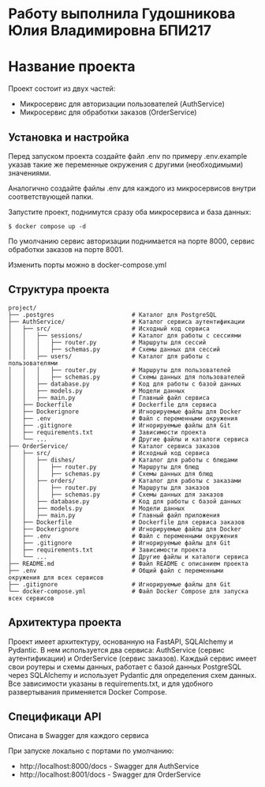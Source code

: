 # Работу выполнила Гудошникова Юлия Владимировна БПИ217
# Название проекта

Проект состоит из двух частей: 
- Микросервис для авторизации пользователей (AuthService)
- Микросервис для обработки заказов (OrderService)

## Установка и настройка

Перед запуском проекта создайте файл .env по примеру .env.example указав такие же переменные окружения с другими (необходимыми) значениями.

Аналогично создайте файлы .env для каждого из микросервисов внутри соответствующей папки.


Запустите проект, поднимутся сразу оба микросервиса и база данных:
```shell
$ docker compose up -d
```

По умолчанию сервис авторизации поднимается на порте 8000, сервис обработки заказов на порте 8001.

Изменить порты можно в docker-compose.yml

## Структура проекта
```
project/
├── .postgres                      # Каталог для PostgreSQL
├── AuthService/                   # Каталог сервиса аутентификации
│   ├── src/                       # Исходный код сервиса
│   │   ├── sessions/              # Каталог для работы с сессиями
│   │   │   ├── router.py          # Маршруты для сессий
│   │   │   ├── schemas.py         # Схемы данных для сессий
│   │   ├── users/                 # Каталог для работы с пользователями
│   │   │   ├── router.py          # Маршруты для пользователей
│   │   │   ├── schemas.py         # Схемы данных для пользователей
│   │   ├── database.py            # Код для работы с базой данных
│   │   ├── models.py              # Модели данных
│   │   ├── main.py                # Главный файл сервиса
│   ├── Dockerfile                 # Dockerfile для сервиса
│   ├── Dockerignore               # Игнорируемые файлы для Docker
│   ├── .env                       # Файл с переменными окружения
│   ├── .gitignore                 # Игнорируемые файлы для Git
│   ├── requirements.txt           # Зависимости проекта
│   └── ...                        # Другие файлы и каталоги сервиса
├── OrderService/                  # Каталог сервиса заказов
│   ├── src/                       # Исходный код сервиса
│   │   ├── dishes/                # Каталог для работы с блюдами
│   │   │   ├── router.py          # Маршруты для блюд
│   │   │   ├── schemas.py         # Схемы данных для блюд
│   │   ├── orders/                # Каталог для работы с заказами
│   │   │   ├── router.py          # Маршруты для заказов
│   │   │   ├── schemas.py         # Схемы данных для заказов
│   │   ├── database.py            # Код для работы с базой данных
│   │   ├── models.py              # Модели данных
│   │   ├── main.py                # Главный файл приложения
│   ├── Dockerfile                 # Dockerfile для сервиса заказов
│   ├── Dockerignore               # Игнорируемые файлы для Docker
│   ├── .env                       # Файл с переменными окружения
│   ├── .gitignore                 # Игнорируемые файлы для Git
│   ├── requirements.txt           # Зависимости проекта
│   └── ...                        # Другие файлы и каталоги сервиса
├── README.md                      # Файл README с описанием проекта
├── .env                           # Общий файл с переменными окружения для всех сервисов
├── .gitignore                     # Игнорируемые файлы для Git
└── docker-compose.yml             # Файл Docker Compose для запуска всех сервисов
```

## Архитектура проекта

Проект имеет архитектуру, основанную на FastAPI, SQLAlchemy и Pydantic. В нем используется два сервиса: AuthService (сервис аутентификации) и OrderService (сервис заказов). Каждый сервис имеет свои роутеры и схемы данных, работает с базой данных PostgreSQL через SQLAlchemy и использует Pydantic для определения схем данных. Все зависимости указаны в requirements.txt, и для удобного развертывания применяется Docker Compose.

## Спецификаци API
Описана в Swagger для каждого сервиса

При запуске локально с портами по умолчанию:
- http://localhost:8000/docs - Swagger для AuthService
- http://localhost:8001/docs - Swagger для OrderService